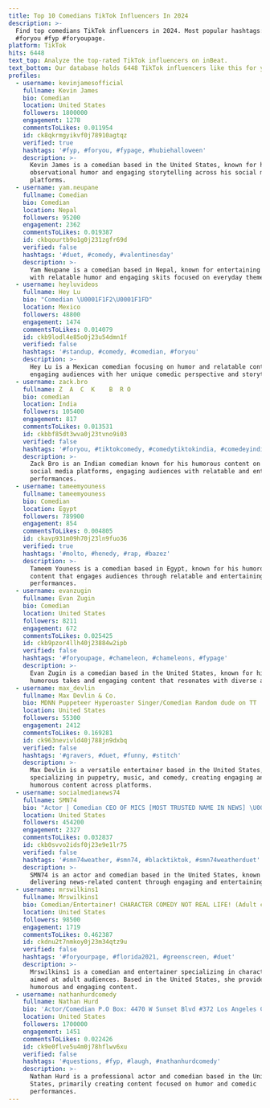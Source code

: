 ```yaml
---
title: Top 10 Comedians TikTok Influencers In 2024
description: >-
  Find top comedians TikTok influencers in 2024. Most popular hashtags: #comedy
  #foryou #fyp #foryoupage.
platform: TikTok
hits: 6448
text_top: Analyze the top-rated TikTok influencers on inBeat.
text_bottom: Our database holds 6448 TikTok influencers like this for you to pitch.
profiles:
  - username: kevinjamesofficial
    fullname: Kevin James
    bio: Comedian
    location: United States
    followers: 1800000
    engagement: 1278
    commentsToLikes: 0.011954
    id: ck8qkrmgyikvf0j78910agtqz
    verified: true
    hashtags: '#fyp, #foryou, #fypage, #hubiehalloween'
    description: >-
      Kevin James is a comedian based in the United States, known for his
      observational humor and engaging storytelling across his social media
      platforms.
  - username: yam.neupane
    fullname: Comedian
    bio: Comedian
    location: Nepal
    followers: 95200
    engagement: 2362
    commentsToLikes: 0.019387
    id: ckbqourtb9o1g0j231zgfr69d
    verified: false
    hashtags: '#duet, #comedy, #valentinesday'
    description: >-
      Yam Neupane is a comedian based in Nepal, known for entertaining audiences
      with relatable humor and engaging skits focused on everyday themes.
  - username: heyluvideos
    fullname: Hey Lu
    bio: "Comedian \U0001F1F2\U0001F1FD"
    location: Mexico
    followers: 48800
    engagement: 1474
    commentsToLikes: 0.014079
    id: ckb9lodl4e85o0j23u54dmn1f
    verified: false
    hashtags: '#standup, #comedy, #comedian, #foryou'
    description: >-
      Hey Lu is a Mexican comedian focusing on humor and relatable content,
      engaging audiences with her unique comedic perspective and storytelling.
  - username: zack.bro
    fullname: Z  A  C  K    B  R O
    bio: comedian
    location: India
    followers: 105400
    engagement: 817
    commentsToLikes: 0.013531
    id: ckbbf85dt3wva0j23tvno9i03
    verified: false
    hashtags: '#foryou, #tiktokcomedy, #comedytiktokindia, #comedeyindia'
    description: >-
      Zack Bro is an Indian comedian known for his humorous content on various
      social media platforms, engaging audiences with relatable and entertaining
      performances.
  - username: tameemyouness
    fullname: tameemyouness
    bio: Comedian
    location: Egypt
    followers: 789900
    engagement: 854
    commentsToLikes: 0.004805
    id: ckavp931m09h70j23ln9fuo36
    verified: true
    hashtags: '#molto, #henedy, #rap, #bazez'
    description: >-
      Tameem Youness is a comedian based in Egypt, known for his humorous
      content that engages audiences through relatable and entertaining
      performances.
  - username: evanzugin
    fullname: Evan Zugin
    bio: Comedian
    location: United States
    followers: 8211
    engagement: 672
    commentsToLikes: 0.025425
    id: ckb9pzor4llh40j23884w2ipb
    verified: false
    hashtags: '#foryoupage, #chameleon, #chameleons, #fypage'
    description: >-
      Evan Zugin is a comedian based in the United States, known for his
      humorous takes and engaging content that resonates with diverse audiences.
  - username: max_devlin
    fullname: Max Devlin & Co.
    bio: MDNN Puppeteer Hyperoaster Singer/Comedian Random dude on TT
    location: United States
    followers: 55300
    engagement: 2412
    commentsToLikes: 0.169281
    id: ck963nevivld40j788jn9dxbq
    verified: false
    hashtags: '#gravers, #duet, #funny, #stitch'
    description: >-
      Max Devlin is a versatile entertainer based in the United States,
      specializing in puppetry, music, and comedy, creating engaging and
      humorous content across platforms.
  - username: socialmedianews74
    fullname: SMN74
    bio: "Actor | Comedian CEO OF MICS [MOST TRUSTED NAME IN NEWS] \U0001F60FLink Bio ⬇️"
    location: United States
    followers: 454200
    engagement: 2327
    commentsToLikes: 0.032837
    id: ckb0svvo2idsf0j23e9e1lr75
    verified: false
    hashtags: '#smn74weather, #smn74, #blacktiktok, #smn74weatherduet'
    description: >-
      SMN74 is an actor and comedian based in the United States, known for
      delivering news-related content through engaging and entertaining formats.
  - username: mrswilkins1
    fullname: Mrswilkins1
    bio: Comedian/Entertainer! CHARACTER COMEDY NOT REAL LIFE! (Adult content 18+)
    location: United States
    followers: 98500
    engagement: 1719
    commentsToLikes: 0.462387
    id: ckdnu2t7nmkoy0j23m34qtz9u
    verified: false
    hashtags: '#foryourpage, #florida2021, #greenscreen, #duet'
    description: >-
      Mrswilkins1 is a comedian and entertainer specializing in character comedy
      aimed at adult audiences. Based in the United States, she provides
      humorous and engaging content.
  - username: nathanhurdcomedy
    fullname: Nathan Hurd
    bio: 'Actor/Comedian P.O Box: 4470 W Sunset Blvd #372 Los Angeles CA 90027'
    location: United States
    followers: 1700000
    engagement: 1451
    commentsToLikes: 0.022426
    id: ck9e0flve5u4m0j78hflwv6xu
    verified: false
    hashtags: '#questions, #fyp, #laugh, #nathanhurdcomedy'
    description: >-
      Nathan Hurd is a professional actor and comedian based in the United
      States, primarily creating content focused on humor and comedic
      performances.
---
```


